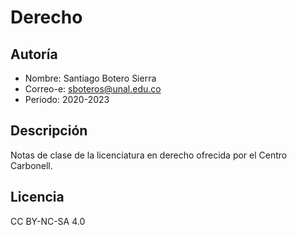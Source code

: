 # Derecho

## Autoría

+ Nombre: Santiago Botero Sierra
+ Correo-e: sboteros@unal.edu.co
+ Periodo: 2020-2023

## Descripción

Notas de clase de la licenciatura en derecho ofrecida por el Centro Carbonell.

## Licencia

CC BY-NC-SA 4.0
